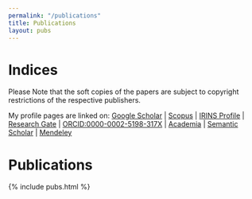 ```yaml
---
permalink: "/publications"
title: Publications
layout: pubs
---
```

# Indices

Please Note that the soft copies of the papers are subject to copyright restrictions of the respective publishers.

My profile pages are linked on: 
[Google Scholar](http://scholar.google.co.in/citations?hl=en&user=ky4vsWkAAAAJ) | [Scopus](http://www.scopus.com/authid/detail.url?authorId=6603383942)
 | [IRINS Profile](http://iitm.irins.org/profile/50867)
 | [Research Gate](http://www.researchgate.net/profile/Gandham_Phanikumar)
 | [ORCID:0000-0002-5198-317X](http://orcid.org/0000-0002-5198-317X)
 | [Academia](https://iitm.academia.edu/PhanikumarGandham)
 | [Semantic Scholar](https://www.semanticscholar.org/author/Phanikumar-Gandham/40988505)
 | [Mendeley](https://www.mendeley.com/profiles/phanikumar-gandham/)

# Publications
{% include pubs.html %}

